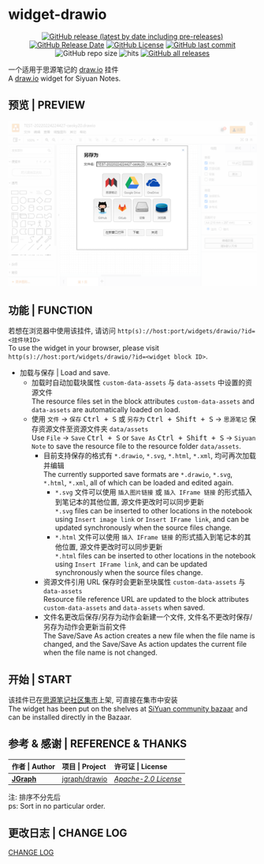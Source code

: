 # widget-drawio

<center>

[![GitHub release (latest by date including pre-releases)](https://img.shields.io/github/v/release/Zuoqiu-Yingyi/widget-drawio?include_prereleases&style=flat-square)](https://github.com/Zuoqiu-Yingyi/widget-drawio/releases/latest)
[![GitHub Release Date](https://img.shields.io/github/release-date/Zuoqiu-Yingyi/widget-drawio?style=flat-square)](https://github.com/Zuoqiu-Yingyi/widget-drawio/releases/latest)
[![GitHub License](https://img.shields.io/github/license/Zuoqiu-Yingyi/widget-drawio?style=flat-square)](https://github.com/Zuoqiu-Yingyi/widget-drawio/blob/main/LICENSE)
[![GitHub last commit](https://img.shields.io/github/last-commit/Zuoqiu-Yingyi/widget-drawio?style=flat-square)](https://github.com/Zuoqiu-Yingyi/widget-drawio/commits/main)
![GitHub repo size](https://img.shields.io/github/repo-size/Zuoqiu-Yingyi/widget-drawio?style=flat-square)
![hits](https://hits.b3log.org/Zuoqiu-Yingyi/widget-drawio.svg)
[![GitHub all releases](https://img.shields.io/github/downloads/Zuoqiu-Yingyi/widget-drawio/total?style=flat-square)](https://github.com/Zuoqiu-Yingyi/widget-drawio/releases)

</center>

一个适用于思源笔记的 [draw.io](https://www.diagrams.net/) 挂件  
A [draw.io](https://www.diagrams.net/) widget for Siyuan Notes.

## 预览 | PREVIEW

![preview](./preview.png)


## 功能 | FUNCTION

若想在浏览器中使用该挂件, 请访问 `http(s)://host:port/widgets/drawio/?id=<挂件块ID>`  
To use the widget in your browser, please visit `http(s)://host:port/widgets/drawio/?id=<widget block ID>`.

- 加载与保存 | Load and save.
  - 加载时自动加载块属性 `custom-data-assets` 与 `data-assets` 中设置的资源文件  
    The resource files set in the block attributes `custom-data-assets` and `data-assets` are automatically loaded on load.
  - 使用 `文件` -> `保存` <kbd>Ctrl + S</kbd> 或 `另存为` <kbd>Ctrl + Shift + S</kbd> -> `思源笔记` 保存资源文件至资源文件夹 `data/assets`  
    Use `File` -> `Save` <kbd>Ctrl + S</kbd> or `Save As` <kbd>Ctrl + Shift + S</kbd> -> `Siyuan Note`  to save the resource file to the resource folder `data/assets`.
    - 目前支持保存的格式有 `*.drawio`, `*.svg`, `*.html`, `*.xml`, 均可再次加载并编辑  
      The currently supported save formats are `*.drawio`, `*.svg`, `*.html`, `*.xml`, all of which can be loaded and edited again.
      - `*.svg` 文件可以使用 `插入图片链接` 或 `插入 IFrame 链接` 的形式插入到笔记本的其他位置, 源文件更改时可以同步更新  
        `*.svg` files can be inserted to other locations in the notebook using `Insert image link` or `Insert IFrame link`, and can be updated synchronously when the source files change.
      - `*.html` 文件可以使用 `插入 IFrame 链接` 的形式插入到笔记本的其他位置, 源文件更改时可以同步更新  
        `*.html` files can be inserted to other locations in the notebook using `Insert IFrame link`, and can be updated synchronously when the source files change.
    - 资源文件引用 URL 保存时会更新至块属性 `custom-data-assets` 与 `data-assets`  
      Resource file reference URL are updated to the block attributes `custom-data-assets` and `data-assets` when saved.
    - 文件名更改后保存/另存为动作会新建一个文件, 文件名不更改时保存/另存为动作会更新当前文件  
      The Save/Save As action creates a new file when the file name is changed, and the Save/Save As action updates the current file when the file name is not changed.

## 开始 | START

该挂件已在[思源笔记社区集市](https://github.com/siyuan-note/bazaar)上架, 可直接在集市中安装  
The widget has been put on the shelves at [SiYuan community bazaar](https://github.com/siyuan-note/bazaar) and can be installed directly in the Bazaar.

## 参考 & 感谢 | REFERENCE & THANKS

| 作者 \| Author                          | 项目 \| Project                                   | 许可证 \| License                                                         |
| :-------------------------------------- | :------------------------------------------------ | :------------------------------------------------------------------------ |
| **[JGraph](https://github.com/jgraph)** | [jgraph/drawio](https://github.com/jgraph/drawio) | *[Apache-2.0 License](https://github.com/jgraph/drawio/blob/dev/LICENSE)* |

注: 排序不分先后  
ps: Sort in no particular order.

## 更改日志 | CHANGE LOG

[CHANGE LOG](./CHANGELOG.md)
